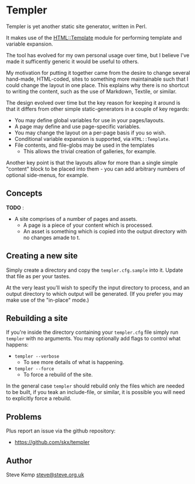 Templer
=======

Templer is yet another static site generator, written in Perl.

It makes use of the [HTML::Template](http://search.cpan.org/perldoc?HTML%3A%3ATemplate) module for performing template and variable expansion.

The tool has evolved for my own personal usage over time, but I believe
I've made it sufficently generic it would be useful to others.

My motivation for putting it together came from the desire to change
several hand-made, HTML-coded, sites to something more maintainable such
that I could change the layout in one place.  This explains why there is
no shortcut to writing the content, such as the use of Markdown, Textile,
or similar.

The design evolved over time but the key reason for keeping it around
is that it differs from other simple static-generators in a couple of
key regards:

* You may define global variables for use in your pages/layouts.
* A page may define and use page-specific variables.
* You may change the layout on a per-page basis if you so wish.
* Conditional variable expansion is supported, via `HTML::Template`.
* File contents, and file-globs may be used in the templates
    * This allows the trivial creation of galleries, for example.

Another key point is that the layouts allow for more than a single
simple "content" block to be placed into them - you can add arbitrary
numbers of optional side-menus, for example.


Concepts
--------

**TODO** :

* A site comprises of a number of pages and assets.
    * A page is a piece of your content which is processed.
    * An asset is something which is copied into the output directory with no changes amade to t.


Creating a new site
-------------------

Simply create a directory and copy the `templer.cfg.sample` into it.  Update
that file as per your tastes.

At the very least you'll wish to specify the input directory to process, and
an output directory to which output will be generated.  (If you prefer you
may make use of the "in-place" mode.)


Rebuilding a site
-----------------

If you're inside the directory containing your `templer.cfg` file simply
run `templer` with no arguments.  You may optionally add flags to control
what happens:

* `templer --verbose`
     * To see more details of what is happening.
* `templer --force`
     * To force a rebuild of the site.

In the general case `templer` should rebuild only the files which are needed
to be built, if you teak an include-file, or similar, it is possible you will
need to explicitly force a rebuild.


Problems
--------

Plus report an issue via the github repository:

* https://github.com/skx/templer


Author
------

Steve Kemp <steve@steve.org.uk>
